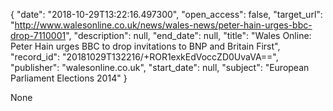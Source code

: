 {
  "date": "2018-10-29T13:22:16.497300", 
  "open_access": false, 
  "target_url": "http://www.walesonline.co.uk/news/wales-news/peter-hain-urges-bbc-drop-7110001", 
  "description": null, 
  "end_date": null, 
  "title": "Wales Online: Peter Hain urges BBC to drop invitations to BNP and Britain First", 
  "record_id": "20181029T132216/+ROR1exkEdVoccZD0UvaVA==", 
  "publisher": "walesonline.co.uk", 
  "start_date": null, 
  "subject": "European Parliament Elections 2014"
}

None